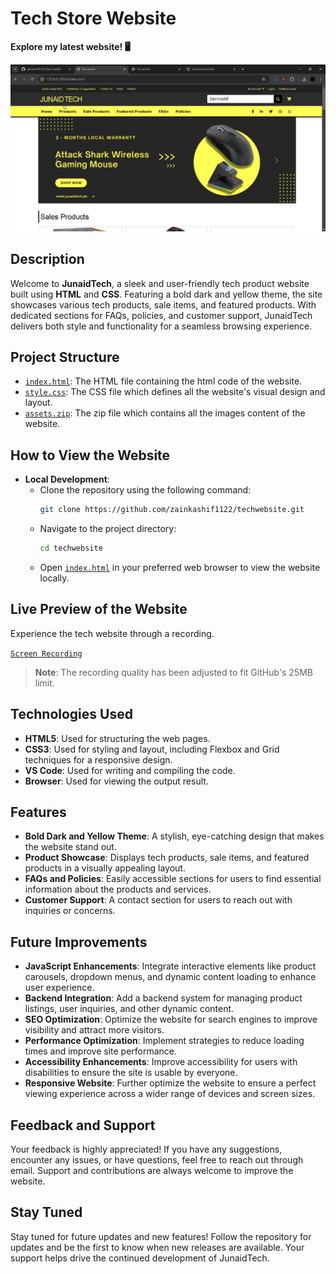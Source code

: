 # Tech Store Website

**Explore my latest website! 🖥️**

![Desktop Preview](IMG_1411.jpeg)

## Description

Welcome to **JunaidTech**, a sleek and user-friendly tech product website built using **HTML** and **CSS**. Featuring a bold dark and yellow theme, the site showcases various tech products, sale items, and featured products. With dedicated sections for FAQs, policies, and customer support, JunaidTech delivers both style and functionality for a seamless browsing experience.

## Project Structure

- [`index.html`](index.html): The HTML file containing the html code of the website.
- [`style.css`](style.css): The CSS file which defines all the website's visual design and layout.
- [`assets.zip`](assets.zip): The zip file which contains all the images content of the website.

## How to View the Website

- **Local Development**:
   - Clone the repository using the following command:
     ```bash
     git clone https://github.com/zainkashif1122/techwebsite.git
     ```
   - Navigate to the project directory:
     ```bash
     cd techwebsite
     ```
   - Open [`index.html`](index.html) in your preferred web browser to view the website locally.

## Live Preview of the Website
Experience the tech website through a recording.

[`Screen Recording`](recording.mp4)

> **Note**: The recording quality has been adjusted to fit GitHub's 25MB limit.

## Technologies Used

- **HTML5**: Used for structuring the web pages.
- **CSS3**: Used for styling and layout, including Flexbox and Grid techniques for a responsive design.
- **VS Code**: Used for writing and compiling the code.
- **Browser**: Used for viewing the output result.

## Features

- **Bold Dark and Yellow Theme**: A stylish, eye-catching design that makes the website stand out.
- **Product Showcase**: Displays tech products, sale items, and featured products in a visually appealing layout.
- **FAQs and Policies**: Easily accessible sections for users to find essential information about the products and services.
- **Customer Support**: A contact section for users to reach out with inquiries or concerns.

## Future Improvements

- **JavaScript Enhancements**: Integrate interactive elements like product carousels, dropdown menus, and dynamic content loading to enhance user experience.
- **Backend Integration**: Add a backend system for managing product listings, user inquiries, and other dynamic content.
- **SEO Optimization**: Optimize the website for search engines to improve visibility and attract more visitors.
- **Performance Optimization**: Implement strategies to reduce loading times and improve site performance.
- **Accessibility Enhancements**: Improve accessibility for users with disabilities to ensure the site is usable by everyone.
- **Responsive Website**: Further optimize the website to ensure a perfect viewing experience across a wider range of devices and screen sizes.

## Feedback and Support

Your feedback is highly appreciated! If you have any suggestions, encounter any issues, or have questions, feel free to reach out through email. Support and contributions are always welcome to improve the website.

## Stay Tuned

Stay tuned for future updates and new features! Follow the repository for updates and be the first to know when new releases are available. Your support helps drive the continued development of JunaidTech.
